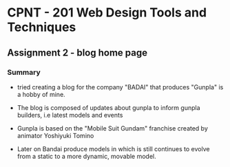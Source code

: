 # CPNT - 201 Web Design Tools and Techniques

## Assignment 2 - blog home page

### Summary 

  * tried creating a blog for the company "BADAI" that produces "Gunpla" is a hobby of mine.

  * The blog  is composed of updates about gunpla to inform gunpla builders, i.e latest models and events

  * Gunpla is based on the "Mobile Suit Gundam" franchise created by animator Yoshiyuki Tomino
  
  * Later on Bandai produce models in which is still continues to evolve from a static to a more dynamic, movable model. 